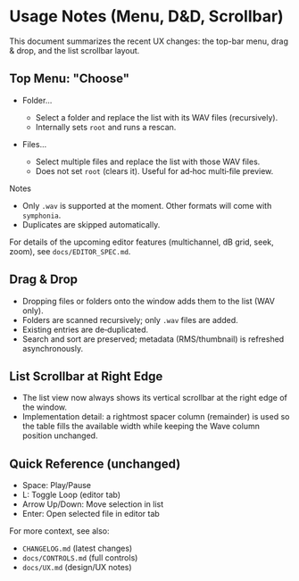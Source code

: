 # Usage Notes (Menu, D&D, Scrollbar)

This document summarizes the recent UX changes: the top-bar menu, drag & drop, and the list scrollbar layout.

## Top Menu: "Choose"

- Folder...
  - Select a folder and replace the list with its WAV files (recursively).
  - Internally sets `root` and runs a rescan.

- Files...
  - Select multiple files and replace the list with those WAV files.
  - Does not set `root` (clears it). Useful for ad‑hoc multi‑file preview.

Notes
- Only `.wav` is supported at the moment. Other formats will come with `symphonia`.
- Duplicates are skipped automatically.

For details of the upcoming editor features (multichannel, dB grid, seek, zoom), see `docs/EDITOR_SPEC.md`.

## Drag & Drop

- Dropping files or folders onto the window adds them to the list (WAV only).
- Folders are scanned recursively; only `.wav` files are added.
- Existing entries are de‑duplicated.
- Search and sort are preserved; metadata (RMS/thumbnail) is refreshed asynchronously.

## List Scrollbar at Right Edge

- The list view now always shows its vertical scrollbar at the right edge of the window.
- Implementation detail: a rightmost spacer column (remainder) is used so the table fills the available width while keeping the Wave column position unchanged.

## Quick Reference (unchanged)

- Space: Play/Pause
- L: Toggle Loop (editor tab)
- Arrow Up/Down: Move selection in list
- Enter: Open selected file in editor tab

For more context, see also:
- `CHANGELOG.md` (latest changes)
- `docs/CONTROLS.md` (full controls)
- `docs/UX.md` (design/UX notes)
